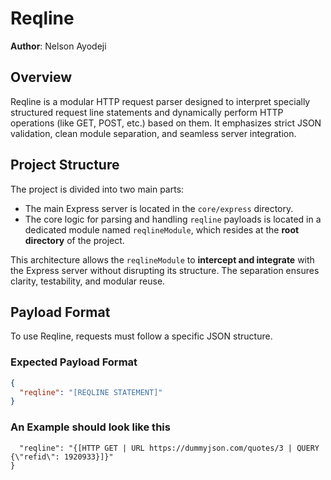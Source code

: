 # Reqline

**Author**: Nelson Ayodeji

## Overview

Reqline is a modular HTTP request parser designed to interpret specially structured request line statements and dynamically perform HTTP operations (like GET, POST, etc.) based on them. It emphasizes strict JSON validation, clean module separation, and seamless server integration.

## Project Structure

The project is divided into two main parts:

- The main Express server is located in the `core/express` directory.
- The core logic for parsing and handling `reqline` payloads is located in a dedicated module named `reqlineModule`, which resides at the **root directory** of the project.

This architecture allows the `reqlineModule` to **intercept and integrate** with the Express server without disrupting its structure. The separation ensures clarity, testability, and modular reuse.

## Payload Format

To use Reqline, requests must follow a specific JSON structure.

### Expected Payload Format

```json
{
  "reqline": "[REQLINE STATEMENT]"
}
```

### An Example should look like this

```{
  "reqline": "{[HTTP GET | URL https://dummyjson.com/quotes/3 | QUERY {\"refid\": 1920933}]}"
}
```
